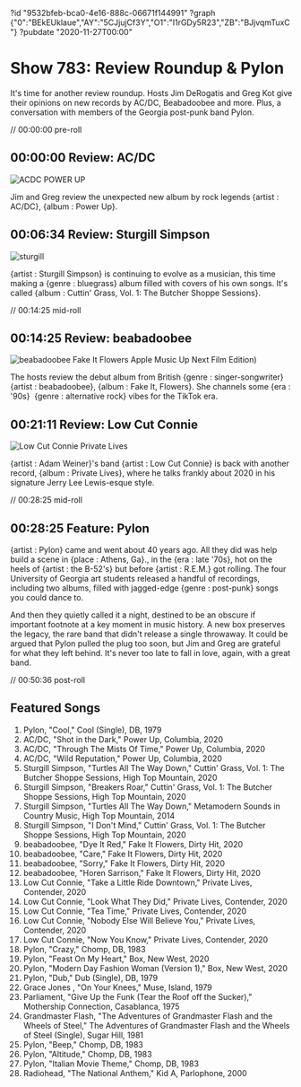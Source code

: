?id "9532bfeb-bca0-4e16-888c-06671f144991"
?graph {"0":"BEkEUklaue","AY":"5CJjujCf3Y","O1":"I1rGDy5R23","ZB":"BJjvqmTuxC"}
?pubdate "2020-11-27T00:00"
# Show 783: Review Roundup & Pylon


It's time for another review roundup. Hosts Jim DeRogatis and Greg Kot give their opinions on new records by AC/DC, Beabadoobee and more. Plus, a conversation with members of the Georgia post-punk band Pylon. 

// 00:00:00 pre-roll



## 00:00:00 Review: AC/DC

![ACDC POWER UP](https://static.soundopinions.org/assets/783/012.jpg)

Jim and Greg review the unexpected new album by rock legends {artist : AC/DC}, {album : Power Up}.



## 00:06:34 Review: Sturgill Simpson

![sturgill](https://static.soundopinions.org/images/2020/sturgill2.jpeg)

{artist : Sturgill Simpson} is continuing to evolve as a musician, this time making a {genre : bluegrass} album filled with covers of his own songs. It's called {album : Cuttin' Grass, Vol. 1: The Butcher Shoppe Sessions}.

// 00:14:25 mid-roll



## 00:14:25 Review: beabadoobee

![beabadoobee Fake It Flowers Apple Music Up Next Film Edition)](https://static.soundopinions.org/assets/783/O12.jpg)

The hosts review the debut album from British {genre : singer-songwriter}  {artist : beabadoobee}, {album : Fake It, Flowers}. She channels some {era : '90s}  {genre : alternative rock} vibes for the TikTok era.



## 00:21:11 Review: Low Cut Connie

![Low Cut Connie Private Lives](https://static.soundopinions.org/assets/783/ZB12.jpg)

{artist : Adam Weiner}'s band {artist : Low Cut Connie} is back with another record, {album : Private Lives}, where he talks frankly about 2020 in his signature Jerry Lee Lewis-esque style.

// 00:28:25 mid-roll



## 00:28:25 Feature: Pylon


{artist : Pylon} came and went about 40 years ago. All they did was help build a scene in {place : Athens, Ga}., in the {era : late '70s}, hot on the heels of {artist : the B-52's} but before {artist : R.E.M.} got rolling. The four University of Georgia art students released a handful of recordings, including two albums, filled with jagged-edge {genre : post-punk} songs you could dance to.

And then they quietly called it a night, destined to be an obscure if important footnote at a key moment in music history. A new box preserves the legacy, the rare band that didn't release a single throwaway. It could be argued that Pylon pulled the plug too soon, but Jim and Greg are grateful for what they left behind. It's never too late to fall in love, again, with a great band.

// 00:50:36 post-roll



## Featured Songs

1. Pylon, "Cool," Cool (Single), DB, 1979
2. AC/DC, "Shot in the Dark," Power Up, Columbia, 2020
3. AC/DC, "Through The Mists Of Time," Power Up, Columbia, 2020
4. AC/DC, "Wild Reputation," Power Up, Columbia, 2020
5. Sturgill Simpson, "Turtles All The Way Down," Cuttin' Grass, Vol. 1: The Butcher Shoppe Sessions, High Top Mountain, 2020
6. Sturgill Simpson, "Breakers Roar," Cuttin' Grass, Vol. 1: The Butcher Shoppe Sessions, High Top Mountain, 2020
7. Sturgill Simpson, "Turtles All The Way Down," Metamodern Sounds in Country Music, High Top Mountain, 2014
8. Sturgill Simpson, "I Don't Mind," Cuttin' Grass, Vol. 1: The Butcher Shoppe Sessions, High Top Mountain, 2020
9. beabadoobee, "Dye It Red," Fake It Flowers, Dirty Hit, 2020
10. beabadoobee, "Care," Fake It Flowers, Dirty Hit, 2020
11. beabadoobee, "Sorry," Fake It Flowers, Dirty Hit, 2020
12. beabadoobee, "Horen Sarrison," Fake It Flowers, Dirty Hit, 2020
13. Low Cut Connie, "Take a Little Ride Downtown," Private Lives, Contender, 2020
14. Low Cut Connie, "Look What They Did," Private Lives, Contender, 2020
15. Low Cut Connie, "Tea Time," Private Lives, Contender, 2020
16. Low Cut Connie, "Nobody Else Will Believe You," Private Lives, Contender, 2020
17. Low Cut Connie, "Now You Know," Private Lives, Contender, 2020
18. Pylon, "Crazy," Chomp, DB, 1983
19. Pylon, "Feast On My Heart," Box, New West, 2020
20. Pylon, "Modern Day Fashion Woman (Version 1)," Box, New West, 2020
21. Pylon, "Dub," Dub (Single), DB, 1979
22. Grace Jones , "On Your Knees," Muse, Island, 1979
23. Parliament, "Give Up the Funk (Tear the Roof off the Sucker)," Mothership Connection, Casablanca, 1975
24. Grandmaster Flash, "The Adventures of Grandmaster Flash and the Wheels of Steel," The Adventures of Grandmaster Flash and the Wheels of Steel (Single), Sugar Hill, 1981
25. Pylon, "Beep," Chomp, DB, 1983
26. Pylon, "Altitude," Chomp, DB, 1983
27. Pylon, "Italian Movie Theme," Chomp, DB, 1983
28. Radiohead, "The National Anthem," Kid A, Parlophone, 2000